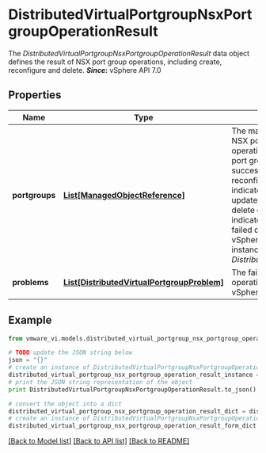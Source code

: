 # DistributedVirtualPortgroupNsxPortgroupOperationResult

The *DistributedVirtualPortgroupNsxPortgroupOperationResult* data object defines the result of NSX port group operations, including create, reconfigure and delete.  ***Since:*** vSphere API 7.0 

## Properties
Name | Type | Description | Notes
------------ | ------------- | ------------- | -------------
**portgroups** | [**List[ManagedObjectReference]**](ManagedObjectReference.md) | The management object of NSX port group.  For add operation, it indicates the port groups created successfully. For reconfigure operation, it indicates the port groups updated successfully. For delete operation, it indicates the port groups failed deleted.  ***Since:*** vSphere API 7.0  Refers instances of *DistributedVirtualPortgroup*.  | [optional] 
**problems** | [**List[DistributedVirtualPortgroupProblem]**](DistributedVirtualPortgroupProblem.md) | The failed port group operation details.  ***Since:*** vSphere API 7.0  | [optional] 

## Example

```python
from vmware_vi.models.distributed_virtual_portgroup_nsx_portgroup_operation_result import DistributedVirtualPortgroupNsxPortgroupOperationResult

# TODO update the JSON string below
json = "{}"
# create an instance of DistributedVirtualPortgroupNsxPortgroupOperationResult from a JSON string
distributed_virtual_portgroup_nsx_portgroup_operation_result_instance = DistributedVirtualPortgroupNsxPortgroupOperationResult.from_json(json)
# print the JSON string representation of the object
print DistributedVirtualPortgroupNsxPortgroupOperationResult.to_json()

# convert the object into a dict
distributed_virtual_portgroup_nsx_portgroup_operation_result_dict = distributed_virtual_portgroup_nsx_portgroup_operation_result_instance.to_dict()
# create an instance of DistributedVirtualPortgroupNsxPortgroupOperationResult from a dict
distributed_virtual_portgroup_nsx_portgroup_operation_result_form_dict = distributed_virtual_portgroup_nsx_portgroup_operation_result.from_dict(distributed_virtual_portgroup_nsx_portgroup_operation_result_dict)
```
[[Back to Model list]](../README.md#documentation-for-models) [[Back to API list]](../README.md#documentation-for-api-endpoints) [[Back to README]](../README.md)



